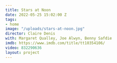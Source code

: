 ```yaml
---
title: Stars at Noon
date: 2022-05-25 15:02:00 Z
tags:
- home
image: "/uploads/stars-at-noon.jpg"
director: Claire Denis
with: Margaret Qualley, Joe Alwyn, Benny Safdie
imdb: https://www.imdb.com/title/tt10354106/
video: 832290636
layout: project
---
```


